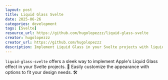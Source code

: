 ```yaml
---
layout: post
title: Liquid Glass Svelte
date: 2025-06-26
categories: development
tags: [Svelte]
resource_url: https://github.com/hugolopezzz/liquid-glass-svelte
creator: hugolopezzz
creator_url: https://github.com/hugolopezzz
description: Implement Liquid Glass in your Svelte projects with liquid-glass-svelte
---
```


`liquid-glass-svelte` offers a sleek way to implement Apple's Liquid Glass effect in your Svelte projects. 🌟 Easily customize the appearance with options to fit your design needs. 🛠️